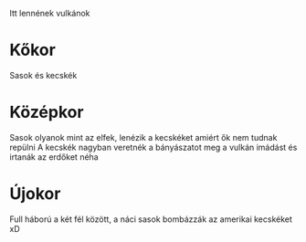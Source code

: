 Itt lennének vulkánok

# Kőkor
Sasok és kecskék

# Középkor
Sasok olyanok mint az elfek, lenézik a kecskéket amiért ők nem tudnak repülni
A kecskék nagyban veretnék a bányászatot meg a vulkán imádást és irtanák az erdőket néha

# Újokor
Full háború a két fél között, a náci sasok bombázzák az amerikai kecskéket xD